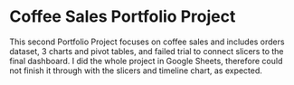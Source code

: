 # Coffee Sales Portfolio Project
This second Portfolio Project focuses on coffee sales and includes orders dataset, 3 charts and pivot tables, and failed trial to connect slicers to the final dashboard. I did the whole project in Google Sheets, therefore could not finish it through with the slicers and timeline chart, as expected. 
